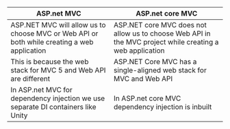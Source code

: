 |ASP.net MVC|ASP.net core MVC|
|-----------|----------------|
|ASP.NET MVC will allow us to choose MVC or Web API or both while creating a web application|ASP.NET core MVC does not allow us to choose Web API in the MVC project while creating a web application|
|This is because the web stack for MVC 5 and Web API are different|ASP.NET Core MVC has a single-aligned web stack for MVC and Web API|
| In ASP.net MVC for dependency injection we use separate DI containers like Unity|In ASP.net core MVC dependency injection is inbuilt|
